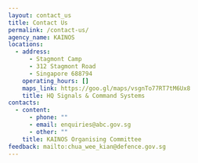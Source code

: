 ```yaml
---
layout: contact_us
title: Contact Us
permalink: /contact-us/
agency_name: KAINOS
locations:
  - address:
      - Stagmont Camp
      - 312 Stagmont Road
      - Singapore 688794
    operating_hours: []
    maps_link: https://goo.gl/maps/vsgnTo77RT7tM6Ux8
    title: HQ Signals & Command Systems
contacts:
  - content:
      - phone: ""
      - email: enquiries@abc.gov.sg
      - other: ""
    title: KAINOS Organising Committee
feedback: mailto:chua_wee_kian@defence.gov.sg
---
```

